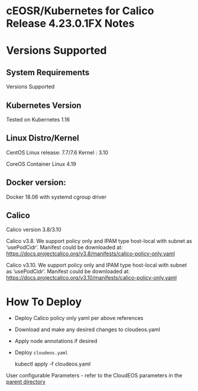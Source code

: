 # cEOSR/Kubernetes for Calico Release 4.23.0.1FX Notes

# Versions Supported
## System Requirements

Versions Supported

## Kubernetes Version
Tested on Kubernetes 1.16


## Linux Distro/Kernel
CentOS Linux release: 7.7/7.6
Kernel : 3.10

CoreOS Container Linux 4.19

## Docker version:
Docker 18.06 with systemd cgroup driver

## Calico

Calico version 3.8/3.10

Calico v3.8. We support policy only and IPAM type host-local with subnet as ‘usePodCidr’. Manifest could be downloaded at:
https://docs.projectcalico.org/v3.8/manifests/calico-policy-only.yaml

Calico v3.10. We support policy only and IPAM type host-local with subnet as ‘usePodCidr’.  Manifest could be downloaded at:
https://docs.projectcalico.org/v3.10/manifests/calico-policy-only.yaml

# How To Deploy

- Deploy Calico policy only yaml per above references
- Download and make any desired changes to cloudeos.yaml
- Apply node annotations if desired
- Deploy `cloudeos.yaml`

	kubectl apply -f cloudeos.yaml

 
User configurable Parameters - refer to the CloudEOS parameters in the [parent directory](..)
